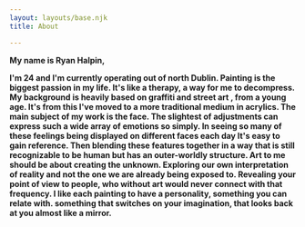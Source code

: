 ```yaml
---
layout: layouts/base.njk
title: About

---
```

**My name is Ryan Halpin,** 

**I'm 24 and I'm currently operating out of north Dublin. Painting is the biggest passion in my life. It's like a therapy, a way for me to decompress. My background is heavily based on graffiti and street art , from a young age. It's from this I've moved to a more traditional medium in acrylics. The main subject of my work is the face. The slightest of adjustments can express such a wide array of emotions so simply. In seeing so many of these feelings being displayed on different faces each day It's easy to gain reference. Then blending these features together in a way that is still recognizable to be human but has an outer-worldly structure. Art to me should be about creating the unknown. Exploring our own interpretation of reality and not the one we are already being exposed to. Revealing your point of view to people, who without art would never connect with that frequency. I like each painting to have a personality, something you can relate with. something that switches on your imagination, that looks back at you almost like a mirror.**